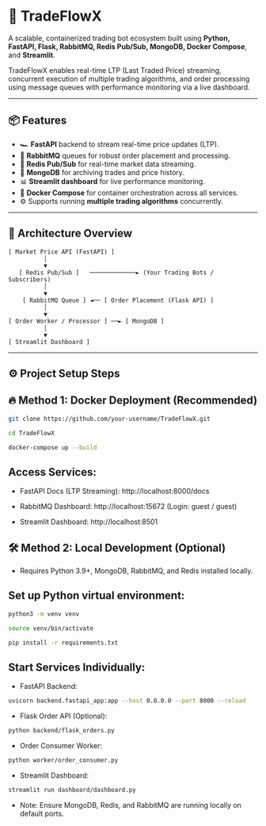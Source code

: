 # 🚀 TradeFlowX

A scalable, containerized trading bot ecosystem built using **Python, FastAPI, Flask, RabbitMQ, Redis Pub/Sub, MongoDB, Docker Compose**, and **Streamlit**.

TradeFlowX enables real-time LTP (Last Traded Price) streaming, concurrent execution of multiple trading algorithms, and order processing using message queues with performance monitoring via a live dashboard.

---

## 📦 Features

- 🏎️ **FastAPI** backend to stream real-time price updates (LTP).
- 🛒 **RabbitMQ** queues for robust order placement and processing.
- 🔁 **Redis Pub/Sub** for real-time market data streaming.
- 💾 **MongoDB** for archiving trades and price history.
- 📊 **Streamlit dashboard** for live performance monitoring.
- 🐳 **Docker Compose** for container orchestration across all services.
- ⚙️ Supports running **multiple trading algorithms** concurrently.

---

## 📐 Architecture Overview

```plaintext
[ Market Price API (FastAPI) ]
          │
          ▼
   [ Redis Pub/Sub ]   ─────────────► (Your Trading Bots / Subscribers)
          │
          ▼
    [ RabbitMQ Queue ] ◄── [ Order Placement (Flask API) ]
          │
          ▼
[ Order Worker / Processor ] ──► [ MongoDB ]
          │
          ▼
[ Streamlit Dashboard ]
```

---

## ⚙️ Project Setup Steps


## 🔥 Method 1: Docker Deployment (Recommended)


```bash
git clone https://github.com/your-username/TradeFlowX.git
```
```bash
cd TradeFlowX
```
```bash
docker-compose up --build
```

## Access Services:

- FastAPI Docs (LTP Streaming): http://localhost:8000/docs

- RabbitMQ Dashboard: http://localhost:15672  (Login: guest / guest)

- Streamlit Dashboard: http://localhost:8501

## 🛠️ Method 2: Local Development (Optional) 

- Requires Python 3.9+, MongoDB, RabbitMQ, and Redis installed locally.

## Set up Python virtual environment:

```bash
python3 -m venv venv
```
```bash 
source venv/bin/activate
```
```bash
pip install -r requirements.txt
```
## Start Services Individually:

- FastAPI Backend:

```bash
uvicorn backend.fastapi_app:app --host 0.0.0.0 --port 8000 --reload
```

- Flask Order API (Optional):

```bash
python backend/flask_orders.py
```
- Order Consumer Worker:

```bash
python worker/order_consumer.py
```

- Streamlit Dashboard:

```bash
streamlit run dashboard/dashboard.py
```

- Note: Ensure MongoDB, Redis, and RabbitMQ are running locally on default ports.
